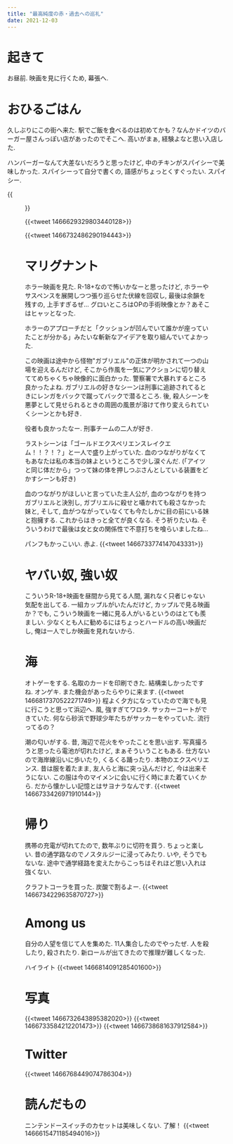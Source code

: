 ```yaml
---
title: "最高純度の赤・過去への巡礼"
date: 2021-12-03
---
```


# 起きて
お昼前. 映画を見に行くため, 幕張へ.

# おひるごはん
久しぶりにこの街へ来た. 駅でご飯を食べるのは初めてかも？なんかドイツのバーガー屋さんっぽい店があったのでそこへ. 高いがまぁ, 経験よなと思い入店した.

ハンバーガーなんて大差ないだろうと思ったけど, 中のチキンがスパイシーで美味しかった. スパイシーって自分で書くの, 語感がちょっとくすぐったい. スパイシー.

{{<figure src="/media/2021-12-03-lunch.jpeg" alt="lunch">}}

{{<tweet 1466629329803440128>}}

{{<tweet 1466732486290194443>}}
# マリグナント
ホラー映画を見た. R-18+なので怖いかなーと思ったけど, ホラーやサスペンスを展開しつつ張り巡らせた伏線を回収し, 最後は余韻を残すの, 上手すぎるぜ... グロいところはOPの手術映像とか？あそこはヒャッとなった.

ホラーのアプローチだと「クッションが凹んでいて誰かが座っていたことが分かる」みたいな斬新なアイデアを取り組んでいてよかった.

この映画は途中から怪物"ガブリエル"の正体が明かされて一つの山場を迎えるんだけど, そこから作風を一気にアクションに切り替えててめちゃくちゃ映像的に面白かった. 警察署で大暴れするところ良かったよね. ガブリエルの好きなシーンは刑事に追跡されてるときにレンガをバックで蹴ってバックで潜るところ. 後, 殺人シーンを悪夢として見せられるときの周囲の風景が溶けて作り変えられていくシーンとかも好き.

役者も良かったなー. 刑事チームの二人が好き.

ラストシーンは「ゴールドエクスペリエンスレイクエム！！？！？」と一人で盛り上がっていた. 血のつながりがなくてもあなたは私の本当の妹よというところで少し涙ぐんだ. (「アイツと同じ体だから」つって妹の体を押しつぶさんとしている装置をどかすシーンも好き)

血のつながりがほしいと言っていた主人公が, 血のつながりを持つガブリエルと決別し, ガブリエルに殺せと囁かれても殺さなかった妹と, そして, 血がつながっていなくても今たしかに目の前にいる妹と抱擁する. これからはきっと全てが良くなる. そう祈りたいね. そういうわけで最後は女と女の関係性で不意打ちを喰らいましたね...

パンフもかっこいい. 赤よ.
{{<tweet 1466733774147043331>}}
# ヤバい奴, 強い奴
こういうR-18+映画を昼間から見てる人間, 漏れなく只者じゃない気配を出してる. 一組カップルがいたんだけど, カップルで見る映画か？でも, こういう映画を一緒に見る人がいるというのはとても羨ましい. 少なくとも人に勧めるにはちょっとハードルの高い映画だし, 俺は一人でしか映画を見れないから.

# 海
オトゲーをする. 名取のカードを印刷できた. 結構楽しかったですね. オンゲキ. また機会があったらやりに来ます.
{{<tweet 1466817370522271749>}}
程よく夕方になっていたので海でも見に行こうと思って浜辺へ. 風, 強すぎてワロタ. サッカーコートができていた. 何なら砂浜で野球少年たちがサッカーをやっていた. 流行ってるの？

潮の匂いがする. 昔, 海辺で花火をやったことを思い出す. 写真撮ろうと思ったら電池が切れたけど, まぁそういうこともある. 仕方ないので海岸線沿いに歩いたり, くるくる踊ったり. 本物のエクスペリエンス. 昔は服を着たまま, 友人らと海に突っ込んだけど, 今は出来そうにない. この服は今のマイメンに会いに行く時にまた着ていくから. だから懐かしい記憶とはサヨナラなんです.
{{<tweet 1466733426971910144>}}
# 帰り
携帯の充電が切れてたので, 数年ぶりに切符を買う. ちょっと楽しい. 昔の通学路なのでノスタルジーに浸ってみたり. いや, そうでもないな. 途中で通学経路を変えたからこっちはそれほど思い入れは強くない.

クラフトコーラを買った. 炭酸で割るよー.
{{<tweet 1466734229635870727>}}
# Among us
自分の人望を信じて人を集めた. 11人集合したのでやったぜ. 人を殺したり, 殺されたり. 新ロールが出てきたので推理が難しくなった.

ハイライト
{{<tweet 1466814091285401600>}}
# 写真
{{<tweet 1466732643895382020>}}
{{<tweet 1466733584212201473>}}
{{<tweet 1466738681637912584>}}

# Twitter
{{<tweet 1466768449074786304>}}

# 読んだもの
ニンテンドースイッチのカセットは美味しくない. 了解！
{{<tweet 1466615471185494016>}}